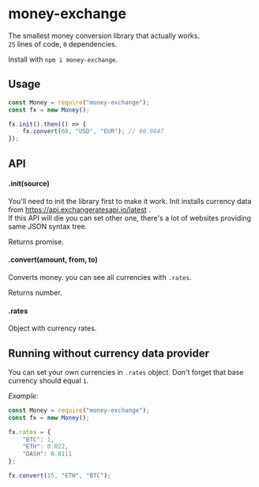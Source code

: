 # money-exchange
The smallest money conversion library that actually works.  
`25` lines of code, `0` dependencies.  
  
Install with `npm i money-exchange`.  

## Usage

```js
const Money = require("money-exchange");
const fx = new Money();

fx.init().then(() => {
    fx.convert(68, "USD", "EUR"); // 60.9647
});
```

## API

#### .init(source)
You'll need to init the library first to make it work. Init installs currency data from https://api.exchangeratesapi.io/latest .  
If this API will die you can set other one, there's a lot of websites providing same JSON syntax tree.  
  
Returns promise.  
#### .convert(amount, from, to)
Converts money. you can see all currencies with `.rates`.

Returns number.
#### .rates
Object with currency rates. 


## Running without currency data provider

You can set your own currencies in `.rates` object. Don't forget that base currency should equal `1`.

*Example:*
```js
const Money = require("money-exchange");
const fx = new Money();

fx.rates = {
    "BTC": 1,
    "ETH": 0.022,
    "DASH": 0.0111
};

fx.convert(15, "ETH", "BTC");
```
